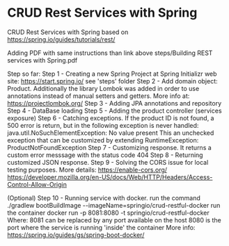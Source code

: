 # CRUD Rest Services with Spring

CRUD Rest Services with Spring based on 
https://spring.io/guides/tutorials/rest/

Adding PDF with same instructions than link above
steps/Building REST services with Spring.pdf

Step so far:
Step 1 - Creating a new Spring Project at Spring Initializr web site:
	https://start.spring.io/
	see 'steps' folder
Step 2 - Add domain object: Product.
	Additionally the library Lombok was added in order to use annotations instead of manual setters and getters. More info at:
	https://projectlombok.org/
Step 3 - Adding JPA annotations and repository
Step 4 - DataBase loading
Step 5 - Adding the product controller (services exposure)
Step 6 - Catching exceptions. If the product ID is not found, a 500 error is return, but in the following exception is never handled:
	java.util.NoSuchElementException: No value present
	This an unchecked exception that can be customized by extending RuntimeException: ProductNotFoundException
Step 7 - Customizing response. It returns a custom error messsage with the status code 404
Step 8 - Returning customized JSON response.
Step 9 - Solving the CORS issue for local testing purposes. More details:
	https://enable-cors.org/
	https://developer.mozilla.org/en-US/docs/Web/HTTP/Headers/Access-Control-Allow-Origin

(Optional)
Step 10 - Running service with docker.
	run the command
		./gradlew bootBuildImage --imageName=springio/crud-restful-docker
	run the container
		docker run -p 8081:8080 -t springio/crud-restful-docker
	Where:
		8081 can be replaced by any port available on the host
		8080 is the port where the service is running 'inside' the container
	More info:
	https://spring.io/guides/gs/spring-boot-docker/	
